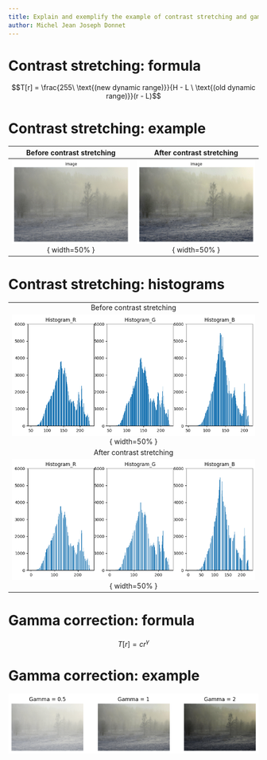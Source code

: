 ```yaml
---
title: Explain and exemplify the example of contrast stretching and gamma correction. Where do we use these operations in practice?
author: Michel Jean Joseph Donnet
---
```


# Contrast stretching: formula

$$T[r] = \frac{255\ \text{(new dynamic range)}}{H - L \ \text{(old dynamic range)}}(r - L)$$

# Contrast stretching: example

| Before contrast stretching | After contrast stretching |
|:--------------------------:|:-------------------------:|
|![](./images/hist_img_1.png){ width=50% }|![](./images/hist_img_3.png){ width=50% }|

# Contrast stretching: histograms

|  |
|:-:|
|Before contrast stretching|
|![Before contrast stretching](./images/hist_img_2.png){ width=50% }|
|After contrast stretching|
|![After contrast stretching](./images/hist_img_4.png){ width=50% }|


# Gamma correction: formula

$$T[r] = cr^{\gamma}$$

# Gamma correction: example

![](./images/gamma_correction.png)

